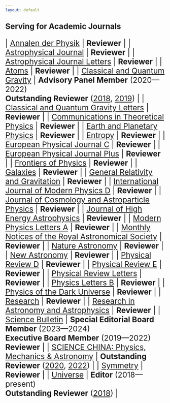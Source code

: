 ```yaml
---
layout: default
---
```


<style>
table {
  font-family: arial, sans-serif;
  border-collapse: collapse;
  width: 100%;
}

td, th {
  border: 1px solid #dddddd;
  text-align: left;
  padding: 8px;
}

tr:nth-child(odd) {
  background-color: #dddddd;
}
</style>


<big><big><big> **Serving for Academic Journals**

| [Annalen der Physik](https://onlinelibrary.wiley.com/journal/15213889) | **Reviewer** |
| [Astrophysical Journal](http://iopscience.iop.org/journal/0004-637X) | **Reviewer** |
| [Astrophysical Journal Letters](http://iopscience.iop.org/journal/2041-8205) | **Reviewer** |
| [Atoms](http://www.mdpi.com/journal/atoms) | **Reviewer** |
| [Classical and Quantum Gravity](http://iopscience.iop.org/journal/0264-9381) | **Advisory Panel Member** (2020—2022)<br>**Outstanding Reviewer** ([2018](CQG2018.pdf), [2019](CQG2019.pdf)) |
| [Classical and Quantum Gravity Letters](https://iopscience.iop.org/journal/0264-9381/page/Letters) | **Reviewer** |
| [Communications in Theoretical Physics](http://iopscience.iop.org/journal/0253-6102) |  **Reviewer** |
| [Earth and Planetary Physics](http://www.eppcgs.org/) |  **Reviewer** |
| [Entropy](http://www.mdpi.com/journal/entropy) |  **Reviewer** |
| [European Physical Journal C](https://link.springer.com/journal/10052) | **Reviewer** | 
| [European Physical Journal Plus](https://epjplus.epj.org/) |  **Reviewer** |
| [Frontiers of Physics](https://link.springer.com/journal/11467) |  **Reviewer** |
| [Galaxies](https://www.mdpi.com/journal/galaxies) |  **Reviewer** |
| [General Relativity and Gravitation](http://www.springer.com/journal/10714) |  **Reviewer** |
| [International Journal of Modern Physics D](http://www.worldscientific.com/worldscinet/ijmpd) |  **Reviewer** |
| [Journal of Cosmology and Astroparticle Physics](https://iopscience.iop.org/journal/1475-7516) |  **Reviewer** |
| [Journal of High Energy Astrophysics](https://www.journals.elsevier.com/journal-of-high-energy-astrophysics) |  **Reviewer** |
| [Modern Physics Letters A](https://www.worldscientific.com/worldscinet/mpla) |  **Reviewer** |
| [Monthly Notices of the Royal Astronomical Society](https://academic.oup.com/mnras) | **Reviewer** |
| [Nature Astronomy](https://www.nature.com/natastron/) |  **Reviewer** |
| [New Astronomy](https://www.journals.elsevier.com/new-astronomy/) |  **Reviewer** |
| [Physical Review D](https://journals.aps.org/prd/) |  **Reviewer** |
| [Physical Review E](https://journals.aps.org/pre/) |  **Reviewer** |
| [Physical Review Letters](https://journals.aps.org/prl/) |  **Reviewer** |
| [Physics Letters B](https://www.journals.elsevier.com/physics-letters-b/) |  **Reviewer** |
| [Physics of the Dark Universe](https://www.journals.elsevier.com/physics-of-the-dark-universe/) | **Reviewer** |
| [Research](https://spj.sciencemag.org/journals/research/) | **Reviewer** |
| [Research in Astronomy and Astrophysics](http://iopscience.iop.org/journal/1674-4527) |  **Reviewer** |
| [Science Bulletin](https://www.journals.elsevier.com/science-bulletin) | **Special Editorial Board Member** (2023—2024) <br>**Executive Board Member** (2019—2022)<br>**Reviewer** |
| [SCIENCE CHINA: Physics, Mechanics & Astronomy](https://link.springer.com/journal/11433) | **Outstanding Reviewer** ([2020](https://mp.weixin.qq.com/s/u_07f_JjryUV_19NtKQECA), [2022](https://mp.weixin.qq.com/s/l0tT488ZYP1WjEwD5GlK9w)) | 
| [Symmetry](http://www.mdpi.com/journal/symmetry) |  **Reviewer** |
| [Universe](http://www.mdpi.com/journal/universe) | **Editor** (2018—present)<br>**Outstanding Reviewer** ([2018](Universe2018.pdf)) |

